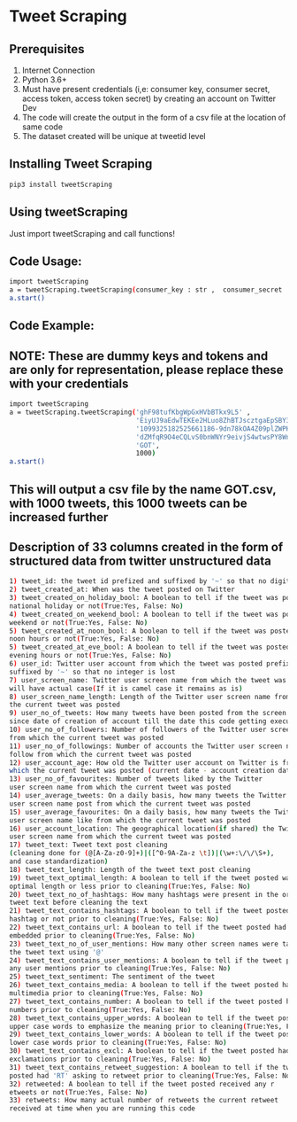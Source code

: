 # Tweet Scraping

## Prerequisites

1. Internet Connection
2. Python 3.6+
3. Must have present credentials (i,e: consumer key, consumer secret, access token, access token secret) by creating an account on Twitter Dev
4. The code will create the output in the form of a csv file at the location of same code
5. The dataset created will be unique at tweetid level

## Installing Tweet Scraping

```sh
pip3 install tweetScraping
```

## Using tweetScraping

Just import tweetScraping and call functions!

## Code Usage:

```sh
import tweetScraping
a = tweetScraping.tweetScraping(consumer_key : str ,  consumer_secret :str, access_token : str , access_token_secret : str, query : str , [file_name:str],[no_of_tweets : int])
a.start()
```

## Code Example:
## NOTE: These are dummy keys and tokens and are only for representation, please replace these with your credentials
```sh
import tweetScraping
a = tweetScraping.tweetScraping('ghF98tufKbgWpGxHVbBTkx9L5' ,
                                'EiyUJ9aEdwTEKEe2HLuo8ZhBTJscztgaEpSBY38YZhSUkq1Az4',
                                '1099325182525661186-9dn78kOA4Z09plZWPHrn9nmgdukg6j',
                                'dZMfqR9O4eCQLvS0bnWNYr9eivjS4wtwsPY8WnBugR5xJ',
                                'GOT',
                                1000)
a.start()
```
## This will output a csv file by the name GOT.csv, with 1000 tweets, this 1000 tweets can be increased further

## Description of 33 columns created in the form of structured data from twitter unstructured data

```sh
1) tweet_id: the tweet id prefized and suffixed by '~' so that no digits are lost
2) tweet_created_at: When was the tweet posted on Twitter
3) tweet_created_on_holiday_bool: A boolean to tell if the tweet was posted on a 
national holiday or not(True:Yes, False: No)
4) tweet_created_on_weekend_bool: A boolean to tell if the tweet was posted on a 
weekend or not(True:Yes, False: No)
5) tweet_created_at_noon_bool: A boolean to tell if the tweet was posted during 
noon hours or not(True:Yes, False: No)
5) tweet_created_at_eve_bool: A boolean to tell if the tweet was posted during 
evening hours or not(True:Yes, False: No)
6) user_id: Twitter user account from which the tweet was posted prefixed and 
suffixed by '~' so that no integer is lost
7) user_screen_name: Twitter user screen name from which the tweet was posted, 
will have actual case(If it is camel case it remains as is)
8) user_screen_name_length: Length of the Twitter user screen name from which 
the current tweet was posted
9) user_no_of_tweets: How many tweets have been posted from the screen name 
since date of creation of account till the date this code getting executed
10) user_no_of_followers: Number of followers of the Twitter user screen name 
from which the current tweet was posted
11) user_no_of_followings: Number of accounts the Twitter user screen name 
follow from which the current tweet was posted
12) user_account_age: How old the Twitter user account on Twitter is from 
which the current tweet was posted (current date - account creation date)
13) user_no_of_favourites: Number of tweets liked by the Twitter 
user screen name from which the current tweet was posted
14) user_average_tweets: On a daily basis, how many tweets the Twitter 
user screen name post from which the current tweet was posted
15) user_average_favourites: On a daily basis, how many tweets the Twitter 
user screen name like from which the current tweet was posted
16) user_account_location: The geographical location(if shared) the Twitter 
user screen name from which the current tweet was posted
17) tweet_text: Tweet text post cleaning 
(cleaning done for (@[A-Za-z0-9]+)|([^0-9A-Za-z \t])|(\w+:\/\/\S+), 
and case standardization)
18) tweet_text_length: Length of the tweet text post cleaning
19) tweet_text_optimal_length: A boolean to tell if the tweet posted was of 
optimal length or less prior to cleaning(True:Yes, False: No)
20) tweet_text_no_of_hashtags: How many hashtags were present in the original 
tweet text before cleaning the text
21) tweet_text_contains_hashtags: A boolean to tell if the tweet posted had a 
hashtag or not prior to cleaning(True:Yes, False: No)
22) tweet_text_contains_url: A boolean to tell if the tweet posted had any url 
embedded prior to cleaning(True:Yes, False: No)
23) tweet_text_no_of_user_mentions: How many other screen names were tagged in 
the tweet text using '@'
24) tweet_text_contains_user_mentions: A boolean to tell if the tweet posted had
any user mentions prior to cleaning(True:Yes, False: No)
25) tweet_text_sentiment: The sentiment of the tweet
26) tweet_text_contains_media: A boolean to tell if the tweet posted had any 
multimedia prior to cleaning(True:Yes, False: No)
27) tweet_text_contains_number: A boolean to tell if the tweet posted had any 
numbers prior to cleaning(True:Yes, False: No)
28) tweet_text_contains_upper_words: A boolean to tell if the tweet posted had 
upper case words to emphasize the meaning prior to cleaning(True:Yes, False: No)
29) tweet_text_contains_lower_words: A boolean to tell if the tweet posted had 
lower case words prior to cleaning(True:Yes, False: No)
30) tweet_text_contains_excl: A boolean to tell if the tweet posted had 
exclamations prior to cleaning(True:Yes, False: No)
31) tweet_text_contains_retweet_suggestion: A boolean to tell if the tweet 
posted had 'RT' asking to retweet prior to cleaning(True:Yes, False: No)
32) retweeted: A boolean to tell if the tweet posted received any r
etweets or not(True:Yes, False: No)
33) retweets: How many actual number of retweets the current retweet 
received at time when you are running this code
```

